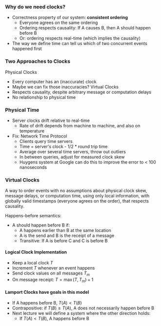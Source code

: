 ### Why do we need clocks?
- Correctness property of our system: **consistent ordering**
	- Everyone agrees on the same ordering
	- Ordering respects causality: If A causes B, then A should happen before B
	- Or: ordering respects real-time (which implies the causality)
- The way we define time can tell us which of two concurrent events happened first
### Two Approaches to Clocks
Physical Clocks
- Every computer has an (inaccurate) clock
- Maybe we can fix those inaccuracies?
Virtual Clocks
- Respects causality, despite arbitrary message or computation delays
- No relationship to physical time
### Physical Time
- Server clocks drift relative to real-time
	- Rate of drift depends from machine to machine, and also  on temperature
- Fix: Network Time Protocol
	- Clients query time servers
	- Time = server's clock - 1/2 * round trip time
	- Average over several time servers, throw out outliers
	- In between queries, adjust for measured clock skew
	- Huygens system at Google can do this to improve the error to < 100 nanoseconds
### Virtual Clocks
A way to order events with no assumptions about physical clock skew, message delays, or computation time, using only local information, with globally valid timestamps (everyone agrees on the order), that respects causality.

Happens-before semantics:
- A should happen before B if:
	- A happens earlier than B at the same location
	- A is the send and B is the receipt of a message
	- Transitive: If A is before C and C is before B
#### Logical Clock Implementation
- Keep a local clock $T$
- Increment $T$ whenever an event happens
- Send clock values on all messages $T_m$
- On message receipt: $T = \max (T, T_m) + 1$

#### Lamport Clocks have goals in this model
- If A happens before B, $T(A) < T(B)$
- Contrapositive: if $T(B) \geq T(A)$, A does not necessarily happen before B
- Next lecture we will define a system where the other direction holds:
	- If $T(A) < T(B)$, A happens before B